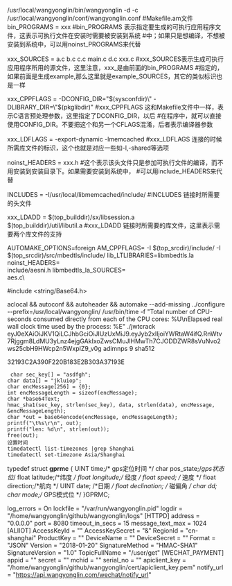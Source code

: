 /usr/local/wangyonglin/bin/wangyonglin -d -c /usr/local/wangyonglin/conf/wangyonglin.conf
#Makefile.am文件
bin_PROGRAMS = xxx
#bin_PROGRAMS 表示指定要生成的可执行应用程序文件，这表示可执行文件在安装时需要被安装到系统
#中；如果只是想编译，不想被安装到系统中，可以用noinst_PROGRAMS来代替

xxx_SOURCES = a.c b.c c.c main.c d.c xxx.c
#xxx_SOURCES表示生成可执行应用程序所用的源文件，这里注意，xxx_是由前面的bin_PROGRAMS
#指定的，如果前面是生成example,那么这里就是example_SOURCES，其它的类似标识也是一样

xxx_CPPFLAGS = -DCONFIG_DIR=\"$(sysconfdir)\" -DLIBRARY_DIR=\"$(pkglibdir)\"
#xxx_CPPFLAGS 这和Makefile文件中一样，表示C语言预处理参数，这里指定了DCONFIG_DIR，以后
#在程序中，就可以直接使用CONFIG_DIR。不要把这个和另一个CFLAGS混淆，后者表示编译器参数

xxx_LDFLAGS = -export-dynamic -lmemcached
#xxx_LDFLAGS 连接的时候所需库文件的标识，这个也就是对应一些如-l,-shared等选项

noinst_HEADERS = xxx.h
#这个表示该头文件只是参加可执行文件的编译，而不用安装到安装目录下。如果需要安装到系统中，
#可以用include_HEADERS来代替

INCLUDES = -I/usr/local/libmemcached/include/
#INCLUDES  链接时所需要的头文件

xxx_LDADD = $(top_builddir)/sx/libsession.a \
                $(top_builddir)/util/libutil.a
#xxx_LDADD 链接时所需要的库文件，这里表示需要两个库文件的支持

AUTOMAKE_OPTIONS=foreign
AM_CPPFLAGS= -I $(top_srcdir)/include/ -I $(top_srcdir)/src/mbedtls/include/
lib_LTLIBRARIES=libmbedtls.la
noinst_HEADERS=\
    include/aesni.h
libmbedtls_la_SOURCES=\
    aes.c\
 
#include <string/Base64.h>

 aclocal && autoconf && autoheader && automake --add-missing
  ../configure --prefix=/usr/local/wangyonglin/
  /usr/bin/time -f "Total number of CPU-seconds consumed directly from each of the CPU cores: %U\nElapsed real wall clock time used by the process: %E" ./jwtcrack eyJ0eXAiOiJKV1QiLCJhbGciOiJIUzUxMiJ9.eyJyb2xlIjoiYWRtaW4ifQ.RnWtv7Rjggm8LdMU3yLnz4ejgGAkIxoZwsCMuJlHMwTh7CJODDZWR8sVuNvo2ws25cbH9HWcp2n5WxpIZ9_v0g adimnps 9 sha512

32193C2A390F220B183E2B303A37193E

     char sec_key[] = "asdfgh";
    char data[] = "jkluiop";
    char encMessage[256] = {0};
    int encMessageLength = sizeof(encMessage);
    char *base64Text;
    hmac_sha1(sec_key, strlen(sec_key), data, strlen(data), encMessage, &encMessageLength);
    char *out = base64encode(encMessage, encMessageLength);
    printf("\t%s\r\n", out);
    printf("len: %d\n", strlen(out));
    free(out);
    设置时间
    timedatectl list-timezones |grep Shanghai
    timedatectl set-timezone Asia/Shanghai
typedef struct __gprmc__
{
UINT time;/* gps定位时间 */
char pos_state;/*gps状态位*/
float latitude;/*纬度 */
float longitude;/* 经度 */
float speed; /* 速度 */
float direction;/*航向 */
UINT date; /*日期 */
float declination; /* 磁偏角 */
char dd;
char mode;/* GPS模式位 */
}GPRMC;

log_errors  = On
lockfile = "/var/run/wangyonglin.pid"
logdir = "/home/wangyonglin/github/wangyonglin/logs"
[HTTPD]
address = "0.0.0.0"
port = 8080
timeout_in_secs = 15
message_text_max = 1024
[ALIIOT]
AccessKeyId =   ""
AccessKeySecret =   "&"
RegionId =  "cn-shanghai"
ProductKey = ""
DeviceName = ""
DeviceSecret = ""
Format  =   "JSON"
Version = "2018-01-20"
SignatureMethod = "HMAC-SHA1"
SignatureVersion = "1.0"
TopicFullName = "/user/get"
[WECHAT_PAYMENT]
appid   =   ""
secret = ""
mchid = ""
serial_no = ""
apiclient_key = "/home/wangyonglin/github/wangyonglin/cert/apiclient_key.pem"
notify_url = "https://api.wangyonglin.com/wechat/notify_url"